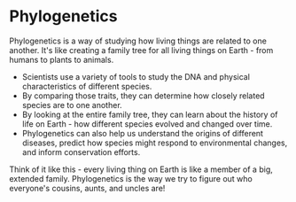 # Phylogenetics

Phylogenetics is a way of studying how living things are related to one another. It's like creating a family tree for all living things on Earth - from humans to plants to animals. 

* Scientists use a variety of tools to study the DNA and physical characteristics of different species. 
* By comparing those traits, they can determine how closely related species are to one another. 
* By looking at the entire family tree, they can learn about the history of life on Earth - how different species evolved and changed over time. 
* Phylogenetics can also help us understand the origins of different diseases, predict how species might respond to environmental changes, and inform conservation efforts. 

Think of it like this - every living thing on Earth is like a member of a big, extended family. Phylogenetics is the way we try to figure out who everyone's cousins, aunts, and uncles are!
